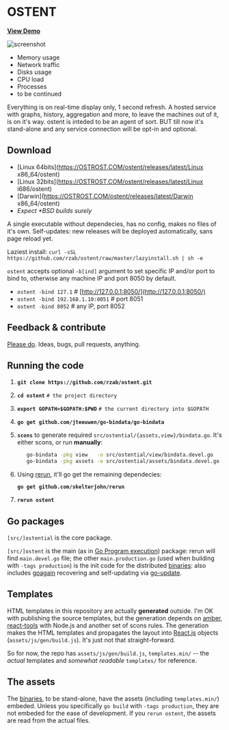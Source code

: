 OSTENT
======

[**View Demo**](http://demo.ostrost.com/)

![screenshot](https://github.com/rzab/ostent/raw/master/screenshot.png)

   - Memory usage
   - Network traffic
   - Disks usage
   - CPU load
   - Processes
   - to be continued

Everything is on real-time display only, 1 second refresh.
A hosted service with graphs, history, aggregation and more,
to leave the machines out of it, is on it's way.
ostent is inteded to be an agent of sort.
BUT till now it's stand-alone and any service connection will be opt-in and optional.

Download
--------

   - [Linux 64bits](https://OSTROST.COM/ostent/releases/latest/Linux x86_64/ostent)
   - [Linux 32bits](https://OSTROST.COM/ostent/releases/latest/Linux i686/ostent)
   - [Darwin](https://OSTROST.COM/ostent/releases/latest/Darwin x86_64/ostent)
   - _Expect \*BSD builds surely_

A single executable without dependecies, has no config, makes no files of it's own.
Self-updates: new releases will be deployed automatically, sans page reload yet.

Laziest install: `curl -sSL https://github.com/rzab/ostent/raw/master/lazyinstall.sh | sh -e`

`ostent` accepts optional `-b[ind]` argument to set specific IP and/or port to bind to, otherwise any machine IP and port 8050 by default.

   - `ostent -bind 127.1` # [http://127.0.0.1:8050/](http://127.0.0.1:8050/)
   - `ostent -bind 192.168.1.10:8051` # port 8051
   - `ostent -bind 8052` # any IP, port 8052

Feedback & contribute
---------------------

[Please do](https://github.com/rzab/ostent/issues/new). Ideas, bugs, pull requests, anything.

Running the code
----------------

1. **`git clone https://github.com/rzab/ostent.git`**

2. **`cd ostent`** `# the project directory`

3. **`export GOPATH=$GOPATH:$PWD`** `# the current directory into $GOPATH`

4. **`go get github.com/jteeuwen/go-bindata/go-bindata`**

5. **`scons`** to generate required `src/ostential/{assets,view}/bindata.go`. It's either scons, or run **manually**:
   ```sh
      go-bindata -pkg view   -o src/ostential/view/bindata.devel.go   -tags '!production' -debug -prefix templates.min templates.min/...
      go-bindata -pkg assets -o src/ostential/assets/bindata.devel.go -tags '!production' -debug -prefix assets        assets/...
   ```

6. Using [rerun](https://github.com/skelterjohn/rerun), it'll go get the remaining dependecies:

	**`go get github.com/skelterjohn/rerun`**

7. **`rerun ostent`**

Go packages
-----------

`[src/]ostential` is the core package.

`[src/]ostent` is the main (as in [Go Program execution](http://golang.org/ref/spec#Program_execution)) package:
rerun will find `main.devel.go` file; the other `main.production.go` (used when building with `-tags production`)
is the init code for the distributed [binaries](#download): also includes
[goagain](https://github.com/rcrowley/goagain) recovering and self-updating via [go-update](https://github.com/inconshreveable/go-update).

Templates
---------

HTML templates in this repository are actually **generated** outside.
I'm OK with publishing the source templates, but the generation depends on
[amber](https://github.com/eknkc/amber),
[react-tools](https://www.npmjs.org/package/react-tools) with Node.js and
another set of scons rules.
The generation makes the HTML templates and propagates the layout into
[React.js](http://facebook.github.io/react/) objects (`assets/js/gen/build.js`).
It's just not that straight-forward.

So for now, the repo has `assets/js/gen/build.js`, `templates.min/` -- the _actual_ templates
and _somewhat readable_ `templates/` for reference.

The assets
----------

The [binaries](#download), to be stand-alone, have the assets (including `templates.min/`) embeded.
Unless you specifically `go build` with `-tags production`, they are not embeded for the ease of development.
If you `rerun ostent`, the assets are read from the actual files.

